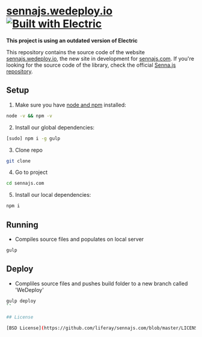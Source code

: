 # [sennajs.wedeploy.io](http://sennajs.wedeploy.io) [![Built with Electric](https://img.shields.io/badge/built%20with-electric-f3c302.svg?style=flat)](http://electricjs.com)

**This project is using an outdated version of Electric**

This repository contains the source code of the website [sennajs.wedeploy.io](http://sennajs.wedeploy.io), the new site in development for [sennajs.com](sennajs.com). If you're looking for the source code of the library, check the official [Senna.js repository](https://github.com/liferay/senna.js).

## Setup

1. Make sure you have [node and npm](https://nodejs.org/en/download/) installed:

```sh
node -v && npm -v
```

2. Install our global dependencies:

```sh
[sudo] npm i -g gulp
```

3. Clone repo
```sh
git clone 
```

4. Go to project
```sh
cd sennajs.com
```

5. Install our local dependencies:

```sh
npm i
```

## Running
* Compiles source files and populates on local server
```sh
gulp
```

## Deploy
* Compliles source files and pushes build folder to a new branch called 'WeDeploy'
```sh
gulp deploy
``

## License

[BSD License](https://github.com/liferay/sennajs.com/blob/master/LICENSE) © Liferay, Inc.
